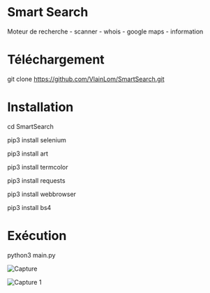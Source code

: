# Smart Search
Moteur de recherche - scanner - whois - google maps - information

# Téléchargement

git clone https://github.com/VlainLom/SmartSearch.git

# Installation

cd SmartSearch

pip3 install selenium

pip3 install art

pip3 install termcolor

pip3 install requests

pip3 install webbrowser

pip3 install bs4

# Exécution

python3 main.py

![Capture](https://user-images.githubusercontent.com/64509591/155586804-2cb883e0-81aa-4398-a2d4-e0c1d3fbb06e.png)


![Capture 1](https://user-images.githubusercontent.com/64509591/155586831-a83f1dc7-6ba4-46ac-84be-f4f6aac48b09.png)

